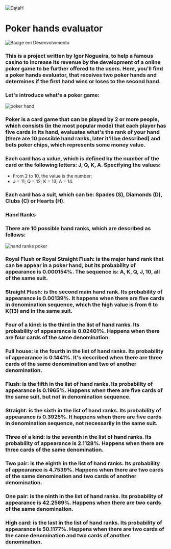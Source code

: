 ![DataH](https://user-images.githubusercontent.com/67437213/160717510-3a182d88-0908-4f5c-aae2-b5e52b2c879d.JPG)
<h1>Poker hands evaluator</h1>

![Badge em Desenvolvimento](http://img.shields.io/static/v1?label=STATUS&message=UNDER%20DEVELOPMENT&color=GREEN&style=for-the-badge)

### This is a project written by Igor Nogueira, to help a famous casino to increase its revenue by the development of a online poker game to be further offered to the users. Here, you'll find a poker hands evaluator, that receives two poker hands and determines if the first hand wins or loses to the second hand.

### Let's introduce what's a poker game:

![poker hand](https://user-images.githubusercontent.com/67437213/160718241-0023ae13-875e-4129-92b6-a10132238eff.JPG)

### Poker is a card game that can be played by 2 or more people, which consists (in the most popular mode) that each player has five cards in its hand, evaluates what's the rank of your hand (there are 10 possible hand ranks, later it'll be described) and bets poker chips, which represents some money value.

### Each card has a value, which is defined by the number of the card or the following letters: J, Q, K, A. Specifying the values:
+ From 2 to 10, the value is the number;
+ J = 11; Q = 12; K = 13; A = 14.

### Each card has a suit, which can be: Spades (S), Diamonds (D), Clubs (C) or Hearts (H).

### Hand Ranks

### There are 10 possible hand ranks, which are described as follows:

![hand ranks poker](https://user-images.githubusercontent.com/67437213/160733480-17037b8a-a481-4d9b-80e4-36299d285a2b.JPG)

### Royal Flush or Royal Straight Flush: is the major hand rank that can be appear in a poker hand, but its probability of appearance is 0.000154%. The sequence is: A, K, Q, J, 10, all of the same suit.

### Straight Flush: is the second main hand rank. Its probability of appearance is 0.00139%. It happens when there are five cards in denomination sequence, which the high value is from 6 to K(13) and in the same suit.

### Four of a kind: is the third in the list of hand ranks. Its probability of appearance is 0.02401%. Happens when there are four cards of the same denomination.

### Full house: is the fourth in the list of hand ranks. Its probability of appearance is 0.1441%. It's described when there are three cards of the same denomination and two of another denomination.

### Flush: is the fifth in the list of hand ranks. Its probability of appearance is 0.1965%. Happens when there are five cards of the same suit, but not in denomination sequence.

### Straight: is the sixth in the list of hand ranks. Its probability of appearance is 0.3925%. It happens when there are five cards in denomination sequence, not necessarily in the same suit.

### Three of a kind: is the seventh in the list of hand ranks. Its probability of appearance is 2.1128%. Happens when there are three cards of the same denomination.

### Two pair: is the eighth in the list of hand ranks. Its probability of appearance is 4.7539%. Happens when there are two cards of the same denomination and two cards of another denomination.

### One pair: is the ninth in the list of hand ranks. Its probability of appearance is 42.2569%. Happens when there are two cards of the same denomination.

### High card: is the last in the list of hand ranks. Its probability of appearance is 50.1177%. Happens when there are two cards of the same denomination and two cards of another denomination.
